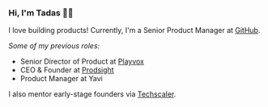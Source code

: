 ### Hi, I'm Tadas 👋👋

I love building products! Currently, I'm a Senior Product Manager at [GitHub](https://github.com).

_Some of my previous roles:_
- Senior Director of Product at [Playvox](https://www.playvox.com/)
- CEO & Founder at [Prodsight](https://www.linkedin.com/company/prodsight/)
- Product Manager at Yavi

I also mentor early-stage founders via [Techscaler](https://www.techscaler.co.uk/).
